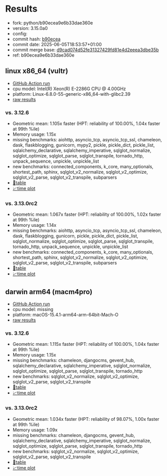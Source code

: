 # Results

- fork: python/b90ecea9e6b33dae360e
- version: 3.15.0a0
- config: 
- commit hash: [b90ecea](https://github.com/python/cpython/commit/b90ecea)
- commit date: 2025-06-05T18:53:57+01:00
- commit merge base: [d9cad074d52fe31327429fd81e4d2eeea3dbe35b](https://github.com/python/cpython/commit/d9cad074d52fe31327429fd81e4d2eeea3dbe35b)
- ref: b90ecea9e6b33dae360e

## linux x86_64 (vultr)

- [GitHub Action run](https://github.com/facebookexperimental/free-threading-benchmarking/actions/runs/15480025765)
- cpu model: Intel(R) Xeon(R) E-2286G CPU @ 4.00GHz
- platform: Linux-6.8.0-55-generic-x86_64-with-glibc2.39
- [raw results](bm-20250605-vultr-x86_64-python-b90ecea9e6b33dae360e-3.15.0a0-b90ecea.json)

### vs. 3.12.6

- Geometric mean: 1.105x faster (HPT: reliability of 100.00%, 1.04x faster at 99th %ile)
- Memory usage: 1.15x
- missing benchmarks: aiohttp, asyncio_tcp, asyncio_tcp_ssl, chameleon, dask, flaskblogging, gunicorn, mypy2, pickle, pickle_dict, pickle_list, sqlalchemy_declarative, sqlalchemy_imperative, sqlglot_normalize, sqlglot_optimize, sqlglot_parse, sqlglot_transpile, tornado_http, unpack_sequence, unpickle, unpickle_list
- new benchmarks: connected_components, k_core, many_optionals, shortest_path, sphinx, sqlglot_v2_normalize, sqlglot_v2_optimize, sqlglot_v2_parse, sqlglot_v2_transpile, subparsers
- [📄table](bm-20250605-vultr-x86_64-python-b90ecea9e6b33dae360e-3.15.0a0-b90ecea-vs-3.12.6.md)
- [📈time plot](bm-20250605-vultr-x86_64-python-b90ecea9e6b33dae360e-3.15.0a0-b90ecea-vs-3.12.6.svg)

### vs. 3.13.0rc2

- Geometric mean: 1.067x faster (HPT: reliability of 100.00%, 1.02x faster at 99th %ile)
- Memory usage: 1.14x
- missing benchmarks: aiohttp, asyncio_tcp, asyncio_tcp_ssl, chameleon, dask, flaskblogging, gunicorn, pickle, pickle_dict, pickle_list, sqlglot_normalize, sqlglot_optimize, sqlglot_parse, sqlglot_transpile, tornado_http, unpack_sequence, unpickle, unpickle_list
- new benchmarks: connected_components, k_core, many_optionals, shortest_path, sphinx, sqlglot_v2_normalize, sqlglot_v2_optimize, sqlglot_v2_parse, sqlglot_v2_transpile, subparsers
- [📄table](bm-20250605-vultr-x86_64-python-b90ecea9e6b33dae360e-3.15.0a0-b90ecea-vs-3.13.0rc2.md)
- [📈time plot](bm-20250605-vultr-x86_64-python-b90ecea9e6b33dae360e-3.15.0a0-b90ecea-vs-3.13.0rc2.svg)

## darwin arm64 (macm4pro)

- [GitHub Action run](https://github.com/facebookexperimental/free-threading-benchmarking/actions/runs/15480025765)
- cpu model: missing
- platform: macOS-15.4.1-arm64-arm-64bit-Mach-O
- [raw results](bm-20250605-macm4pro-arm64-python-b90ecea9e6b33dae360e-3.15.0a0-b90ecea.json)

### vs. 3.12.6

- Geometric mean: 1.115x faster (HPT: reliability of 100.00%, 1.04x faster at 99th %ile)
- Memory usage: 1.15x
- missing benchmarks: chameleon, djangocms, gevent_hub, sqlalchemy_declarative, sqlalchemy_imperative, sqlglot_normalize, sqlglot_optimize, sqlglot_parse, sqlglot_transpile, tornado_http
- new benchmarks: sqlglot_v2_normalize, sqlglot_v2_optimize, sqlglot_v2_parse, sqlglot_v2_transpile
- [📄table](bm-20250605-macm4pro-arm64-python-b90ecea9e6b33dae360e-3.15.0a0-b90ecea-vs-3.12.6.md)
- [📈time plot](bm-20250605-macm4pro-arm64-python-b90ecea9e6b33dae360e-3.15.0a0-b90ecea-vs-3.12.6.svg)

### vs. 3.13.0rc2

- Geometric mean: 1.034x faster (HPT: reliability of 98.07%, 1.00x faster at 99th %ile)
- Memory usage: 1.09x
- missing benchmarks: chameleon, djangocms, gevent_hub, sqlalchemy_declarative, sqlalchemy_imperative, sqlglot_normalize, sqlglot_optimize, sqlglot_parse, sqlglot_transpile, tornado_http
- new benchmarks: sqlglot_v2_normalize, sqlglot_v2_optimize, sqlglot_v2_parse, sqlglot_v2_transpile
- [📄table](bm-20250605-macm4pro-arm64-python-b90ecea9e6b33dae360e-3.15.0a0-b90ecea-vs-3.13.0rc2.md)
- [📈time plot](bm-20250605-macm4pro-arm64-python-b90ecea9e6b33dae360e-3.15.0a0-b90ecea-vs-3.13.0rc2.svg)

